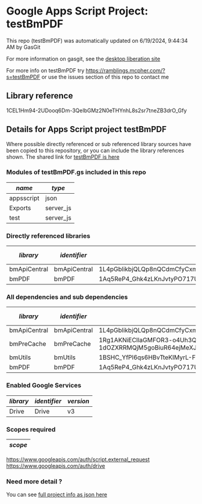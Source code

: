 # Google Apps Script Project: testBmPDF
This repo (testBmPDF) was automatically updated on 6/19/2024, 9:44:34 AM by GasGit

For more information on gasgit, see the [desktop liberation site](https://ramblings.mcpher.com/drive-sdk-and-github/migrategasgit/ "desktop liberation")

For more info on testBmPDF try https://ramblings.mcpher.com/?s=testBmPDF or use the issues section of this repo to contact me
## Library reference
1CEL1Hm94-2UDooq6Dm-3QeIbGMz2N0eTHYnhL8s2sr7tneZB3drO_Gfy


## Details for Apps Script project testBmPDF
Where possible directly referenced or sub referenced library sources have been copied to this repository, or you can include the library references shown. 
The shared link for [testBmPDF is here](https://script.google.com/d/1CEL1Hm94-2UDooq6Dm-3QeIbGMz2N0eTHYnhL8s2sr7tneZB3drO_Gfy/edit?usp=sharing "open in the GAS IDE")

### Modules of testBmPDF.gs included in this repo
*name*|*type*
--- | --- 
appsscript| json
Exports| server_js
test| server_js
### Directly referenced libraries
*library*|*identifier*|*key*|*version*|*dev mode*|*source*|
--- | --- | --- | --- | --- | --- 
bmApiCentral| bmApiCentral|1L4pGblikbjQLQp8nQCdmCfyCxmF3MIShzsK8yy_mJ9_2YMdanXQA75vI|9|no|[here](libraries/bmApiCentral "library source")
bmPDF| bmPDF|1Aq5ReP4_Ghk4zLKnJvtyPO717UlBqT0YqyCnpoWonxrIiI6xMa8g0sf2|3|no|[here](libraries/bmPDF "library source")
### All dependencies and sub dependencies
*library*|*identifier*|*key*|*version*|*dev mode*|*source*|
--- | --- | --- | --- | --- | --- 
bmApiCentral| bmApiCentral|1L4pGblikbjQLQp8nQCdmCfyCxmF3MIShzsK8yy_mJ9_2YMdanXQA75vI|9|no|[here](libraries/bmApiCentral "library source")
bmPreCache| bmPreCache|1Rg1AKNiECIlaGMFOR3-o4Uh3QNCdU-1dOZXRRMQjM5goBiuR64ejMeXJ|10|no|[here](libraries/bmPreCache "library source")
bmUtils| bmUtils|1BSHC_YfPl6qs6HBvTteKIMyrL-FiuyEpKNGjS_szDb2PXEYUebddkgVR|2|no|[here](libraries/bmUtils "library source")
bmPDF| bmPDF|1Aq5ReP4_Ghk4zLKnJvtyPO717UlBqT0YqyCnpoWonxrIiI6xMa8g0sf2|3|no|[here](libraries/bmPDF "library source")
### Enabled Google Services
*library*|*identifier*|*version*
--- | --- | --- 
Drive| Drive|v3
### Scopes required
*scope*|
--- |
https://www.googleapis.com/auth/script.external_request
https://www.googleapis.com/auth/drive
### Need more detail ?
You can see [full project info as json here](info.json)
